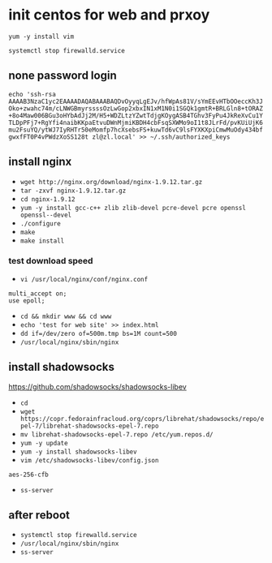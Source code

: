 # init centos for web and prxoy

`yum -y install vim`

`systemctl stop firewalld.service`

## none password login

`echo 'ssh-rsa AAAAB3NzaC1yc2EAAAADAQABAAABAQDvOyyqLgEJv/hfWpAs81V/sYmEEvHTbOOeccKh3JOko+zwahc74m/cLNWGBmyrssssOzLwGop2xbxIN1xM1N0i1SGQk1gmtR+BRLGln8+tORAZ+8o4Maw006BGu3oHYbAdJj2M/H5+WDZLtzYZwtTdjgKOygASB4TGhv3FyPu4JkReXvCu1YTLDpPFj7+RgYfi4naibKKpaEtvuDWnMjmiKBDH4cbFsqSXWMo9oI1t8JLrFd/pvKUiUjK6mu2FsuYQ/ytWJ7IyRHTr50eMomfp7hcXsebsFS+kuwTd6vC9lsFYXKXpiCmwMuOdy434bfgwxfFT0P4vPWdzXoSS128t zl@zl.local' >> ~/.ssh/authorized_keys`

## install nginx
- `wget http://nginx.org/download/nginx-1.9.12.tar.gz`
- `tar -zxvf nginx-1.9.12.tar.gz`
- `cd nginx-1.9.12`
- `yum -y install gcc-c++ zlib zlib-devel pcre-devel pcre openssl openssl--devel`
- `./configure`
-  `make`
-  `make install`

### test download speed

- `vi /usr/local/nginx/conf/nginx.conf`
```
multi_accept on;  
use epoll;
```
- `cd && mkdir www && cd www`
- `echo 'test for web site' >> index.html`
- `dd if=/dev/zero of=500m.tmp bs=1M count=500`
- `/usr/local/nginx/sbin/nginx`

## install shadowsocks

https://github.com/shadowsocks/shadowsocks-libev

- `cd`
- `wget https://copr.fedorainfracloud.org/coprs/librehat/shadowsocks/repo/epel-7/librehat-shadowsocks-epel-7.repo`
- `mv librehat-shadowsocks-epel-7.repo /etc/yum.repos.d/`
- `yum -y update`
- `yum -y install shadowsocks-libev`
- `vim /etc/shadowsocks-libev/config.json`
```
aes-256-cfb
```
- `ss-server`

## after reboot

- `systemctl stop firewalld.service`
- `/usr/local/nginx/sbin/nginx`
- `ss-server`

